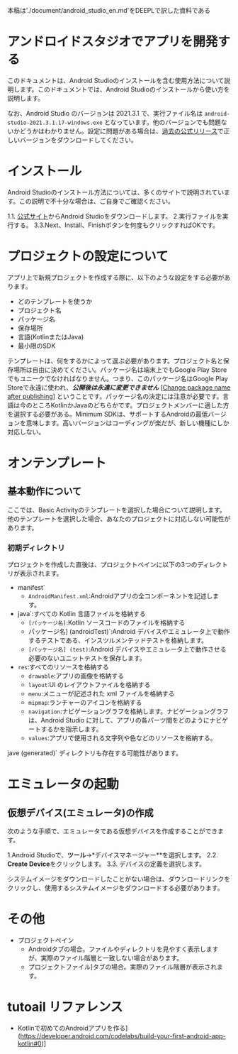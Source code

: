 本稿は'./document/android_studio_en.md'をDEEPLで訳した資料である

# アンドロイドスタジオでアプリを開発する
このドキュメントは、Android Studioのインストールを含む使用方法について説明します。このドキュメントでは、Android Studioのインストールから使い方を説明します。

なお、Android Studio のバージョンは 2021.3.1 で、実行ファイル名は `android-studio-2021.3.1.17-windows.exe` となっています。他のバージョンでも問題ないかどうかはわかりません。設定に問題がある場合は、[過去の公式リリース](https://developer.android.com/studio/releases/past-releases)で正しいバージョンをダウンロードしてください。

# インストール
Android Studioのインストール方法については、多くのサイトで説明されています。この説明で不十分な場合は、ご自身でご確認ください。

1.1. [公式サイト](https://developer.android.com/studio/)からAndroid Studioをダウンロードします。
2.実行ファイルを実行する。
3.3.Next、Install、Finishボタンを何度もクリックすればOKです。

# プロジェクトの設定について
アプリ上で新規プロジェクトを作成する際に、以下のような設定をする必要があります。

- どのテンプレートを使うか
- プロジェクト名
- パッケージ名
- 保存場所
- 言語(KotlinまたはJava)
- 最小限のSDK

テンプレートは、何をするかによって選ぶ必要があります。プロジェクト名と保存場所は自由に決めてください。パッケージ名は端末上でもGoogle Play Storeでもユニークでなければなりません。つまり、このパッケージ名はGoogle Play Storeで永遠に使われ、***公開後は永遠に変更できません*** [[Change package name after publishing](https://stackoverflow.com/questions/33996010/change-package-name-after-publishing)] ということです。パッケージ名の決定には注意が必要です。言語は今のところKotlinかJavaのどちらかです。プロジェクトメンバーに適した方を選択する必要がある。Minimum SDKは、サポートするAndroidの最低バージョンを意味します。高いバージョンはコーディングが楽だが、新しい機種にしか対応しない。

# オンテンプレート
## 基本動作について
ここでは、Basic Activityのテンプレートを選択した場合について説明します。他のテンプレートを選択した場合、あなたのプロジェクトに対応しない可能性があります。

### 初期ディレクトリ
プロジェクトを作成した直後は、プロジェクトペインに以下の3つのディレクトリが表示されます。

- manifest`
    - `AndroidManifest.xml`:Androidアプリの全コンポーネントを記述します。
- java`:すべての Kotlin 言語ファイルを格納する
    - `[パッケージ名]`:Kotlin ソースコードのファイルを格納する
    - パッケージ名] (androidTest)`:Android デバイスやエミュレータ上で動作するテストである、インスツルメンテッドテストを格納します。
    - `[パッケージ名] (test)`:Android デバイスやエミュレータ上で動作させる必要のないユニットテストを保存します。
- `res`:すべてのリソースを格納する
    - `drawable`:アプリの画像を格納する
    - `layout`:UI のレイアウトファイルを格納する
    - `menu`:メニューが記述された xml ファイルを格納する
    - `mipmap`:ランチャーのアイコンを格納する
    - `navigation`:ナビゲーショングラフを格納します。ナビゲーショングラフは、Android Studio に対して、アプリの各パーツ間をどのようにナビゲートするかを指示します。
    - `values`:アプリで使用される文字列や色などのリソースを格納する。

jave (generated)` ディレクトリも存在する可能性があります。

# エミュレータの起動
## 仮想デバイス(エミュレータ)の作成
次のような手順で、エミュレータである仮想デバイスを作成することができます。

1.Android Studioで、**ツール**→*デバイスマネージャー**を選択します。
2.2. **Create Device**をクリックします。
3.3. デバイスの定義を選択します。

システムイメージをダウンロードしたことがない場合は、ダウンロードリンクをクリックし、使用するシステムイメージをダウンロードする必要があります。


# その他
- プロジェクトペイン
    - Androidタブの場合。ファイルやディレクトリを見やすく表示しますが、実際のファイル階層と一致しない場合があります。
    - プロジェクトファイル]タブの場合。実際のファイル階層が表示されます。


# tutoail リファレンス
- Kotlinで初めてのAndroidアプリを作る](https://developer.android.com/codelabs/build-your-first-android-app-kotlin#0)]
